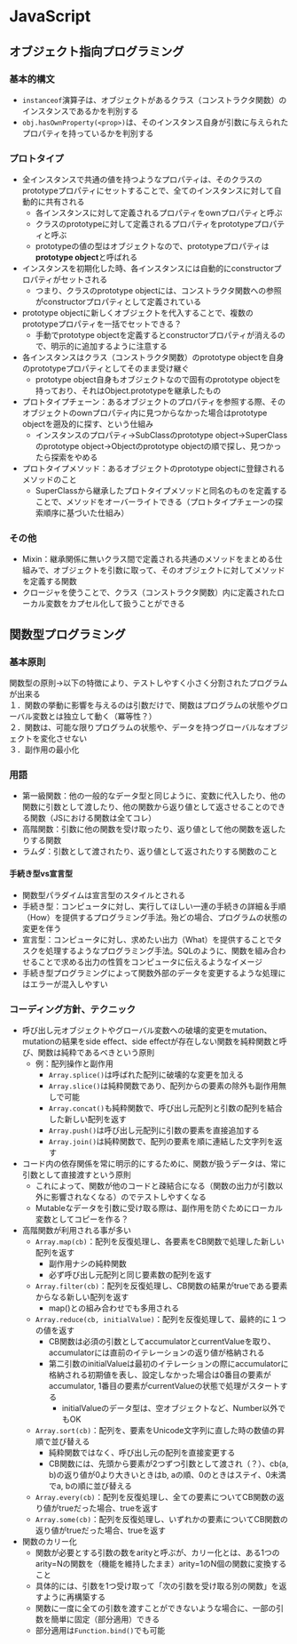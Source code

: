 # JavaScript
## オブジェクト指向プログラミング
### 基本的構文  
- `instanceof`演算子は、オブジェクトがあるクラス（コンストラクタ関数）のインスタンスであるかを判別する  
- `obj.hasOwnProperty(<prop>)`は、そのインスタンス自身が引数に与えられたプロパティを持っているかを判別する  
### プロトタイプ
- 全インスタンスで共通の値を持つようなプロパティは、そのクラスのprototypeプロパティにセットすることで、全てのインスタンスに対して自動的に共有される  
  - 各インスタンスに対して定義されるプロパティをownプロパティと呼ぶ  
  - クラスのprototypeに対して定義されるプロパティをprototypeプロパティと呼ぶ  
  - prototypeの値の型はオブジェクトなので、prototypeプロパティは**prototype object**と呼ばれる  
- インスタンスを初期化した時、各インスタンスには自動的にconstructorプロパティがセットされる  
  - つまり、クラスのprototype objectには、コンストラクタ関数への参照がconstructorプロパティとして定義されている  
- prototype objectに新しくオブジェクトを代入することで、複数のprototypeプロパティを一括でセットできる？  
  - 手動でprototype objectを定義するとconstructorプロパティが消えるので、明示的に追加するように注意する  
- 各インスタンスはクラス（コンストラクタ関数）のprototype objectを自身のprototypeプロパティとしてそのまま受け継ぐ  
  - prototype object自身もオブジェクトなので固有のprototype objectを持っており、それはObject.prototypeを継承したもの  
- プロトタイプチェーン：あるオブジェクトのプロパティを参照する際、そのオブジェクトのownプロパティ内に見つからなかった場合はprototype objectを遡及的に探す、という仕組み  
  - インスタンスのプロパティ→SubClassのprototype object→SuperClassのprototype object→Objectのprototype objectの順で探し、見つかったら探索をやめる  
- プロトタイプメソッド：あるオブジェクトのprototype objectに登録されるメソッドのこと  
  - SuperClassから継承したプロトタイプメソッドと同名のものを定義することで、メソッドをオーバーライトできる（プロトタイプチェーンの探索順序に基づいた仕組み）  
### その他
- Mixin：継承関係に無いクラス間で定義される共通のメソッドをまとめる仕組みで、オブジェクトを引数に取って、そのオブジェクトに対してメソッドを定義する関数  
- クロージャを使うことで、クラス（コンストラクタ関数）内に定義されたローカル変数をカプセル化して扱うことができる  

## 関数型プログラミング
### 基本原則
関数型の原則→以下の特徴により、テストしやすく小さく分割されたプログラムが出来る  
１．関数の挙動に影響を与えるのは引数だけで、関数はプログラムの状態やグローバル変数とは独立して動く（冪等性？）  
２．関数は、可能な限りプログラムの状態や、データを持つグローバルなオブジェクトを変化させない  
３．副作用の最小化  
### 用語
- 第一級関数：他の一般的なデータ型と同じように、変数に代入したり、他の関数に引数として渡したり、他の関数から返り値として返させることのできる関数（JSにおける関数は全てコレ）  
- 高階関数：引数に他の関数を受け取ったり、返り値として他の関数を返したりする関数  
- ラムダ：引数として渡されたり、返り値として返されたりする関数のこと  
#### 手続き型vs宣言型
- 関数型パラダイムは宣言型のスタイルとされる  
- 手続き型：コンピュータに対し、実行してほしい一連の手続きの詳細＆手順（How）を提供するプログラミング手法。殆どの場合、プログラムの状態の変更を伴う  
- 宣言型：コンピュータに対し、求めたい出力（What）を提供することでタスクを処理するようなプログラミング手法。SQLのように、関数を組み合わせることで求める出力の性質をコンピュータに伝えるようなイメージ  
- 手続き型プログラミングによって関数外部のデータを変更するような処理にはエラーが混入しやすい  
### コーディング方針、テクニック
- 呼び出し元オブジェクトやグローバル変数への破壊的変更をmutation、mutationの結果をside effect、side effectが存在しない関数を純粋関数と呼び、関数は純粋であるべきという原則
  - 例：配列操作と副作用  
    - `Array.splice()`は呼ばれた配列に破壊的な変更を加える  
    - `Array.slice()`は純粋関数であり、配列からの要素の除外も副作用無しで可能  
    - `Array.concat()`も純粋関数で、呼び出し元配列と引数の配列を結合した新しい配列を返す  
    - `Array.push()`は呼び出し元配列に引数の要素を直接追加する  
    - `Array.join()`は純粋関数で、配列の要素を順に連結した文字列を返す  
- コード内の依存関係を常に明示的にするために、関数が扱うデータは、常に引数として直接渡すという原則  
  - これによって、関数が他のコードと疎結合になる（関数の出力が引数以外に影響されなくなる）のでテストしやすくなる  
  - Mutableなデータを引数に受け取る際は、副作用を防ぐためにローカル変数としてコピーを作る？  
- 高階関数が利用される事が多い  
  - `Array.map(cb)`：配列を反復処理し、各要素をCB関数で処理した新しい配列を返す  
    - 副作用ナシの純粋関数  
    - 必ず呼び出し元配列と同じ要素数の配列を返す  
  - `Array.filter(cb)`：配列を反復処理し、CB関数の結果がtrueである要素からなる新しい配列を返す  
    - map()との組み合わせでも多用される  
  - `Array.reduce(cb, initialValue)`：配列を反復処理して、最終的に１つの値を返す  
    - CB関数は必須の引数としてaccumulatorとcurrentValueを取り、accumulatorには直前のイテレーションの返り値が格納される  
    - 第二引数のinitialValueは最初のイテレーションの際にaccumulatorに格納される初期値を表し、設定しなかった場合は0番目の要素がaccumulator, 1番目の要素がcurrentValueの状態で処理がスタートする  
      - initialValueのデータ型は、空オブジェクトなど、Number以外でもOK  
  - `Array.sort(cb)`：配列を、要素をUnicode文字列に直した時の数値の昇順で並び替える  
    - 純粋関数ではなく、呼び出し元の配列を直接変更する  
    - CB関数には、先頭から要素が2つずつ引数として渡され（？）、cb(a, b)の返り値が0より大きいときはb, aの順、0のときはステイ、0未満でa, bの順に並び替える  
  - `Array.every(cb)`：配列を反復処理し、全ての要素についてCB関数の返り値がtrueだった場合、trueを返す  
  - `Array.some(cb)`：配列を反復処理し、いずれかの要素についてCB関数の返り値がtrueだった場合、trueを返す  
- 関数のカリー化  
  - 関数が必要とする引数の数をarityと呼ぶが、カリー化とは、ある1つのarity=Nの関数を（機能を維持したまま）arity=1のN個の関数に変換すること  
  - 具体的には、引数を1つ受け取って「次の引数を受け取る別の関数」を返すように再構築する  
  - 関数に一度に全ての引数を渡すことができないような場合に、一部の引数を簡単に固定（部分適用）できる
  - 部分適用は`Function.bind()`でも可能
